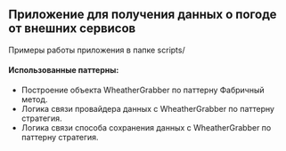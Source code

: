 Приложение для получения данных о погоде от внешних сервисов
---

Примеры работы приложения в папке scripts/

#### Использованные паттерны:
- Построение объекта WheatherGrabber по паттерну Фабричный метод.
- Логика связи провайдера данных с WheatherGrabber по паттерну стратегия.
- Логика связи способа сохранения данных c WheatherGrabber по паттерну стратегия.